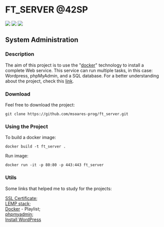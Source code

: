 # FT_SERVER @42SP
![](https://img.shields.io/badge/%C3%89cole-42SP-blue)
![](https://img.shields.io/badge/Web-Server-red)
![](https://img.shields.io/badge/Language-PHP-yellow)
## System Administration

### Description
The aim of this project is to use the "[docker](https://www.docker.com/)" technology to install a complete Web service. This service can run multiple tasks, in this case: Wordpress, phpMyAdmin, and a SQL database. For a better understanding about the project, check this [link](https://github.com/msoares-prog/ft_server/blob/master/ft_server-en.subject.pdf).

### Download
Feel free to download the project:
```
git clone https://github.com/msoares-prog/ft_server.git
```

### Using the Project
To build a docker image:
```
docker build -t ft_server .
```
Run image:
```
docker run -it -p 80:80 -p 443:443 ft_server
```

###  Utils
Some links that helped me to study for the projects:

[SSL Certificate](https://www.humankode.com/ssl/create-a-selfsigned-certificate-for-nginx-in-5-minutes);   
[LEMP stack](https://www.digitalocean.com/community/tutorials/how-to-install-linux-nginx-mariadb-php-lemp-stack-on-debian-10);  
[Docker](https://www.youtube.com/playlist?list=PLhW3qG5bs-L99pQsZ74f-LC-tOEsBp2rK) - Playlist;  
[phpmyadmin](https://www.digitalocean.com/community/tutorials/how-to-install-phpmyadmin-from-source-debian-10);  
[Install WordPress](https://www.osradar.com/install-wordpress-debian-10/)